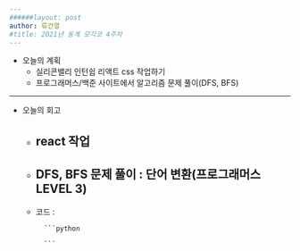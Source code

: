 ```yaml
---
######layout: post
author: 류건열
#title: 2021년 동계 모각코 4주차
---
```


- 오늘의 계획
	- 실리콘밸리 인턴쉽 리액트 css 작업하기
    - 프로그래머스/백준 사이트에서 알고리즘 문제 풀이(DFS, BFS)

- - -
-  오늘의 회고
    - react 작업
        - 
    - DFS, BFS 문제 풀이 : 단어 변환(프로그래머스 LEVEL 3)
        - 

    - 코드 :

            ```python
            
            ```
